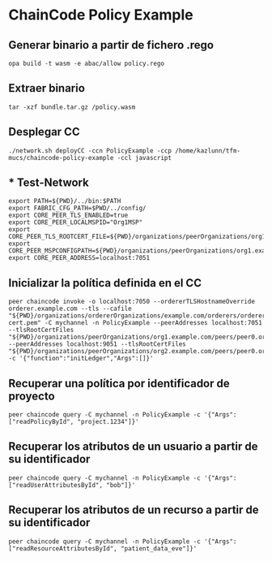 # ChainCode Policy Example

## Generar binario a partir de fichero .rego
```console
opa build -t wasm -e abac/allow policy.rego
```

## Extraer binario
```console
tar -xzf bundle.tar.gz /policy.wasm
```

## Desplegar CC
```console
./network.sh deployCC -ccn PolicyExample -ccp /home/kazlunn/tfm-mucs/chaincode-policy-example -ccl javascript
```

## * Test-Network
```console
export PATH=${PWD}/../bin:$PATH
export FABRIC_CFG_PATH=$PWD/../config/
export CORE_PEER_TLS_ENABLED=true
export CORE_PEER_LOCALMSPID="Org1MSP"
export CORE_PEER_TLS_ROOTCERT_FILE=${PWD}/organizations/peerOrganizations/org1.example.com/peers/peer0.org1.example.com/tls/ca.crt
export CORE_PEER_MSPCONFIGPATH=${PWD}/organizations/peerOrganizations/org1.example.com/users/Admin@org1.example.com/msp
export CORE_PEER_ADDRESS=localhost:7051
```

## Inicializar la política definida en el CC
```console
peer chaincode invoke -o localhost:7050 --ordererTLSHostnameOverride orderer.example.com --tls --cafile "${PWD}/organizations/ordererOrganizations/example.com/orderers/orderer.example.com/msp/tlscacerts/tlsca.example.com-cert.pem" -C mychannel -n PolicyExample --peerAddresses localhost:7051 --tlsRootCertFiles "${PWD}/organizations/peerOrganizations/org1.example.com/peers/peer0.org1.example.com/tls/ca.crt" --peerAddresses localhost:9051 --tlsRootCertFiles "${PWD}/organizations/peerOrganizations/org2.example.com/peers/peer0.org2.example.com/tls/ca.crt" -c '{"function":"initLedger","Args":[]}'
```

## Recuperar una política por identificador de proyecto
```console
peer chaincode query -C mychannel -n PolicyExample -c '{"Args":["readPolicyById", "project.1234"]}'
```

## Recuperar los atributos de un usuario a partir de su identificador
```console
peer chaincode query -C mychannel -n PolicyExample -c '{"Args":["readUserAttributesById", "bob"]}'
```

## Recuperar los atributos de un recurso a partir de su identificador
```console
peer chaincode query -C mychannel -n PolicyExample -c '{"Args":["readResourceAttributesById", "patient_data_eve"]}'
```
